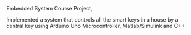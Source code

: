 Embedded System Course Project,

Implemented a system that controls all the smart keys in a house by a central key using Arduino Uno
Microcontroller, Matlab/Simulink and C++
